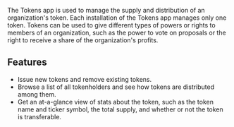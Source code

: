 The Tokens app is used to manage the supply and distribution of an organization's token. Each installation of the Tokens app manages only one token. Tokens can be used to give different types of powers or rights to members of an organization, such as the power to vote on proposals or the right to receive a share of the organization's profits.

## Features
- Issue new tokens and remove existing tokens.
- Browse a list of all tokenholders and see how tokens are distributed among them.
- Get an at-a-glance view of stats about the token, such as the token name and ticker symbol, the total supply, and whether or not the token is transferable.
